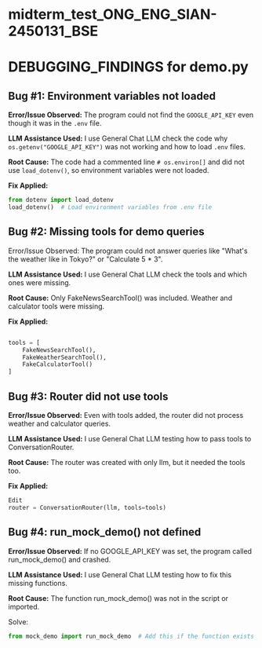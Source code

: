 # midterm_test_ONG_ENG_SIAN-2450131_BSE
# DEBUGGING_FINDINGS for demo.py

## Bug #1: Environment variables not loaded

**Error/Issue Observed:**
The program could not find the `GOOGLE_API_KEY` even though it was in the `.env` file.

**LLM Assistance Used:**
I use General Chat LLM check the code why `os.getenv("GOOGLE_API_KEY")` was not working and how to load `.env` files.

**Root Cause:**
The code had a commented line `# os.environ[]` and did not use `load_dotenv()`, so environment variables were not loaded.

**Fix Applied:**
```python
from dotenv import load_dotenv
load_dotenv()  # Load environment variables from .env file

````

## Bug #2: Missing tools for demo queries
Error/Issue Observed:
The program could not answer queries like "What's the weather like in Tokyo?" or "Calculate 5 * 3".

**LLM Assistance Used:**
I use General Chat LLM check the tools and which ones were missing.

**Root Cause:**
Only FakeNewsSearchTool() was included. Weather and calculator tools were missing.

**Fix Applied:**

```python

tools = [
    FakeNewsSearchTool(),
    FakeWeatherSearchTool(),
    FakeCalculatorTool()
]
```

## Bug #3: Router did not use tools
**Error/Issue Observed:**
Even with tools added, the router did not process weather and calculator queries.

**LLM Assistance Used:**
I use General Chat LLM testing how to pass tools to ConversationRouter.

**Root Cause:**
The router was created with only llm, but it needed the tools too.

**Fix Applied:**

```python
Edit
router = ConversationRouter(llm, tools=tools)
```

## Bug #4: run_mock_demo() not defined
**Error/Issue Observed:**
If no GOOGLE_API_KEY was set, the program called run_mock_demo() and crashed.

**LLM Assistance Used:**
I use General Chat LLM testing how to fix this missing functions.

**Root Cause:**
The function run_mock_demo() was not in the script or imported.

Solve:

```python
from mock_demo import run_mock_demo  # Add this if the function exists
```

